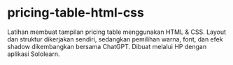 # pricing-table-html-css
Latihan membuat tampilan pricing table menggunakan HTML &amp; CSS. Layout dan struktur dikerjakan sendiri, sedangkan pemilihan warna, font, dan efek shadow dikembangkan bersama ChatGPT. Dibuat melalui HP dengan aplikasi Sololearn.
